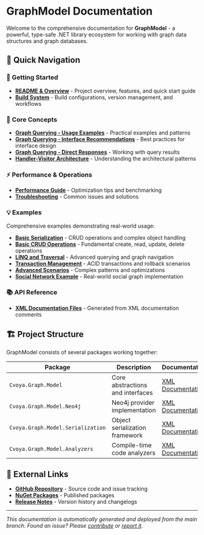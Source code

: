 # GraphModel Documentation

Welcome to the comprehensive documentation for **GraphModel** - a powerful, type-safe .NET library ecosystem for working with graph data structures and graph databases.

## 🚀 Quick Navigation

### 📖 Getting Started

- **[README & Overview](../README.md)** - Project overview, features, and quick start guide
- **[Build System](BUILD_SYSTEM.md)** - Build configurations, version management, and workflows

### 🧠 Core Concepts

- **[Graph Querying - Usage Examples](graph-querying-usage-examples.md)** - Practical examples and patterns
- **[Graph Querying - Interface Recommendations](graph-querying-interface-recommendations.md)** - Best practices for interface design
- **[Graph Querying - Direct Responses](graph-querying-direct-responses.md)** - Working with query results
- **[Handler-Visitor Architecture](Handler-Visitor-Architecture.md)** - Understanding the architectural patterns

### ⚡ Performance & Operations

- **[Performance Guide](performance.md)** - Optimization tips and benchmarking
- **[Troubleshooting](troubleshooting.md)** - Common issues and solutions

### 💡 Examples

Comprehensive examples demonstrating real-world usage:

- **[Basic Serialization](../examples/Example0.BasicSerialization/README.md)** - CRUD operations and complex object handling
- **[Basic CRUD Operations](../examples/Example1.BasicCRUD/README.md)** - Fundamental create, read, update, delete operations
- **[LINQ and Traversal](../examples/Example2.LINQAndTraversal/README.md)** - Advanced querying and graph navigation
- **[Transaction Management](../examples/Example3.TransactionManagement/README.md)** - ACID transactions and rollback scenarios
- **[Advanced Scenarios](../examples/Example4.AdvancedScenarios/README.md)** - Complex patterns and optimizations
- **[Social Network Example](../examples/Example5.SocialNetwork/README.md)** - Real-world social graph implementation

### 📚 API Reference

- **[XML Documentation Files](api-xml/)** - Generated from XML documentation comments

## 🏗️ Project Structure

GraphModel consists of several packages working together:

| Package                           | Description                      | Documentation                                                    |
| --------------------------------- | -------------------------------- | ---------------------------------------------------------------- |
| `Cvoya.Graph.Model`               | Core abstractions and interfaces | [XML Documentation](api-xml/Cvoya.Graph.Model.xml)               |
| `Cvoya.Graph.Model.Neo4j`         | Neo4j provider implementation    | [XML Documentation](api-xml/Cvoya.Graph.Model.Neo4j.xml)         |
| `Cvoya.Graph.Model.Serialization` | Object serialization framework   | [XML Documentation](api-xml/Cvoya.Graph.Model.Serialization.xml) |
| `Cvoya.Graph.Model.Analyzers`     | Compile-time code analyzers      | [XML Documentation](api-xml/Cvoya.Graph.Model.Analyzers.xml)     |

## 🔗 External Links

- **[GitHub Repository](https://github.com/savasp/graphmodel)** - Source code and issue tracking
- **[NuGet Packages](https://www.nuget.org/profiles/Cvoya)** - Published packages
- **[Release Notes](https://github.com/savasp/graphmodel/releases)** - Version history and changelogs

---

_This documentation is automatically generated and deployed from the main branch. Found an issue? Please [contribute](https://github.com/savasp/graphmodel/blob/main/CONTRIBUTING.md) or [report it](https://github.com/savasp/graphmodel/issues)._

